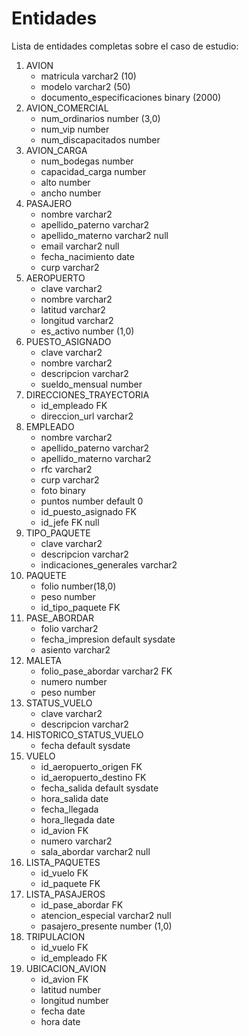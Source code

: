 # Entidades
Lista de entidades completas sobre el caso de estudio:

1. AVION
	- matricula varchar2 (10)
	- modelo varchar2 (50)
	- documento_especificaciones binary (2000)
2. AVION_COMERCIAL
	- num_ordinarios number (3,0)
	- num_vip number
	- num_discapacitados number
3. AVION_CARGA
	- num_bodegas number
	- capacidad_carga number
	- alto number
	- ancho number
4. PASAJERO
	- nombre varchar2
	- apellido_paterno varchar2
	- apellido_materno varchar2 null
	- email varchar2 null
	- fecha_nacimiento date
	- curp varchar2
5. AEROPUERTO
	- clave varchar2
	- nombre varchar2
	- latitud varchar2
	- longitud varchar2
	- es_activo number (1,0)
6. PUESTO_ASIGNADO
	- clave varchar2
	- nombre varchar2
	- descripcion varchar2
	- sueldo_mensual number
7. DIRECCIONES_TRAYECTORIA
	- id_empleado FK
	- direccion_url varchar2
8. EMPLEADO
	- nombre varchar2
	- apellido_paterno varchar2
	- apellido_materno varchar2
	- rfc varchar2
	- curp varchar2
	- foto binary
	- puntos number default 0
	- id_puesto_asignado FK
	- id_jefe FK null
9. TIPO_PAQUETE
	- clave varchar2
	- descripcion varchar2
	- indicaciones_generales varchar2
10. PAQUETE
	- folio number(18,0)
	- peso number
	- id_tipo_paquete FK
11. PASE_ABORDAR
	- folio varchar2
	- fecha_impresion default sysdate
	- asiento varchar2 
12. MALETA
	- folio_pase_abordar varchar2 FK
	- numero number
	- peso number
13. STATUS_VUELO
	- clave varchar2
	- descripcion varchar2
14. HISTORICO_STATUS_VUELO
	- fecha default sysdate
15. VUELO
	- id_aeropuerto_origen FK
	- id_aeropuerto_destino FK
	- fecha_salida default sysdate
	- hora_salida date
	- fecha_llegada
	- hora_llegada date
	- id_avion FK
	- numero varchar2
	- sala_abordar varchar2 null
16. LISTA_PAQUETES
	- id_vuelo FK
	- id_paquete FK
17. LISTA_PASAJEROS
	- id_pase_abordar FK
	- atencion_especial varchar2 null
	- pasajero_presente number (1,0)
18. TRIPULACION
	- id_vuelo FK
	- id_empleado FK
19. UBICACION_AVION
	- id_avion FK
	- latitud number
	- longitud number
	- fecha date
	- hora date
